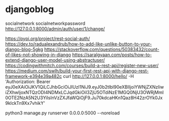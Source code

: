 # djangoblog
socialnetwork
socialnetworkpassword
http://127.0.0.1:8000/admin/auth/user/1/change/

https://pypi.org/project/rest-social-auth/
https://dev.to/radualexandrub/how-to-add-like-unlike-button-to-your-django-blog-5gkg
https://stackoverflow.com/questions/50383432/count-of-likes-not-showing-in-django
https://saralgyaan.com/posts/how-to-extend-django-user-model-using-abstractuser/
https://codingwithmitch.com/courses/build-a-rest-api/register-new-user/
https://medium.com/swlh/build-your-first-rest-api-with-django-rest-framework-e394e39a482c
curl http://127.0.0.1:8000/hello/ -H 'Authorization: Bearer eyJ0eXAiOiJKV1QiLCJhbGciOiJIUzI1NiJ9.eyJ0b2tlbl90eXBlIjoiYWNjZXNzIiwiZXhwIjoxNTQzODI4NDMxLCJqdGkiOiI3ZjU5OTdiNzE1MGQ0NjU3OWRjMmI0OTE2NzA5N2U3YiIsInVzZXJfaWQiOjF9.Ju70kdcaHKn1Qaz8H42zrOYk0Jx9kIckTn9Xx7vhikY'

python3 manage.py runserver 0.0.0.0:5000 --noreload
